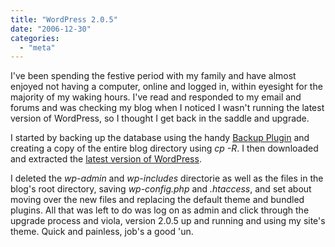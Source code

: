 ```yaml
---
title: "WordPress 2.0.5"
date: "2006-12-30"
categories: 
  - "meta"
---
```


I've been spending the festive period with my family and have almost enjoyed not having a computer, online and logged in, within eyesight for the majority of my waking hours. I've read and responded to my email and forums and was checking my blog when I noticed I wasn't running the latest version of WordPress, so I thought I get back in the saddle and upgrade.

I started by backing up the database using the handy [Backup Plugin](http://www.skippy.net/blog/category/wordpress/plugins/wp-db-backup/) and creating a copy of the entire blog directory using _cp -R_. I then downloaded and extracted the [latest version of WordPress](http://wordpress.org/download/).

I deleted the _wp-admin_ and _wp-includes_ directorie as well as the files in the blog's root directory, saving _wp-config.php_ and _.htaccess_, and set about moving over the new files and replacing the default theme and bundled plugins. All that was left to do was log on as admin and click through the upgrade process and viola, version 2.0.5 up and running and using my site's theme. Quick and painless, job's a good 'un.
